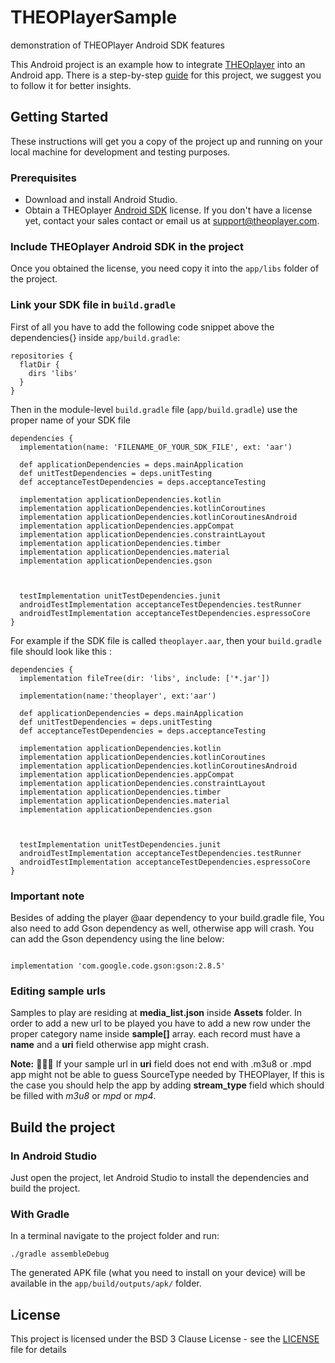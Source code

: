 # THEOPlayerSample
demonstration of THEOPlayer Android SDK features 

This Android project is an example how to integrate [THEOplayer](https://www.theoplayer.com) into an Android app.
There is a step-by-step [guide](https://support.theoplayer.com/hc/en-us/articles/360000779729-Android-Starter-Guide) for this project, we suggest you to follow it for better insights.

## Getting Started

These instructions will get you a copy of the project up and running on your local machine for development and testing purposes.

### Prerequisites

* Download and install Android Studio. 
* Obtain a THEOplayer [Android SDK](https://support.theoplayer.com/hc/en-us/categories/115000161065-SDK) license. 
If you don't have a license yet, contact your sales contact or email us at [support@theoplayer.com](mailto:support@theoplayer.com).

### Include THEOplayer Android SDK in the project

Once you obtained the license, you need copy it into the ``` app/libs ``` folder of the project.

### Link your SDK file in ```build.gradle```

First of all you have to add the following code snippet above the dependencies{} inside ```app/build.gradle```:
```
repositories {
  flatDir {
    dirs 'libs'
  }
}
```

Then in the module-level ```build.gradle``` file (```app/build.gradle```) use the proper name of your SDK file

```
dependencies {
  implementation(name: 'FILENAME_OF_YOUR_SDK_FILE', ext: 'aar')

  def applicationDependencies = deps.mainApplication
  def unitTestDependencies = deps.unitTesting
  def acceptanceTestDependencies = deps.acceptanceTesting

  implementation applicationDependencies.kotlin
  implementation applicationDependencies.kotlinCoroutines
  implementation applicationDependencies.kotlinCoroutinesAndroid
  implementation applicationDependencies.appCompat
  implementation applicationDependencies.constraintLayout
  implementation applicationDependencies.timber
  implementation applicationDependencies.material
  implementation applicationDependencies.gson



  testImplementation unitTestDependencies.junit
  androidTestImplementation acceptanceTestDependencies.testRunner
  androidTestImplementation acceptanceTestDependencies.espressoCore
}

```

For example if the SDK file is called ```theoplayer.aar```, then your ```build.gradle``` file should look like this :

```
dependencies {
  implementation fileTree(dir: 'libs', include: ['*.jar'])

  implementation(name:'theoplayer', ext:'aar')

  def applicationDependencies = deps.mainApplication
  def unitTestDependencies = deps.unitTesting
  def acceptanceTestDependencies = deps.acceptanceTesting

  implementation applicationDependencies.kotlin
  implementation applicationDependencies.kotlinCoroutines
  implementation applicationDependencies.kotlinCoroutinesAndroid
  implementation applicationDependencies.appCompat
  implementation applicationDependencies.constraintLayout
  implementation applicationDependencies.timber
  implementation applicationDependencies.material
  implementation applicationDependencies.gson



  testImplementation unitTestDependencies.junit
  androidTestImplementation acceptanceTestDependencies.testRunner
  androidTestImplementation acceptanceTestDependencies.espressoCore
}
```

### Important note

Besides of adding the player @aar dependency to your build.gradle file, You also need to add Gson dependency as well, otherwise app will crash. 
You can add the Gson dependency using the line below:

```

implementation 'com.google.code.gson:gson:2.8.5'

```

### Editing sample urls

Samples to play are residing at **media_list.json** inside **Assets** folder. In order to add a new url to be played you have to add a new row under the proper category name inside **sample[]** array. each record must have a **name** and a **uri** field otherwise app might crash.

**Note:** :rotating_light::rotating_light::rotating_light: If your sample url in **uri** field does not end with .m3u8 or .mpd app might not be able to guess SourceType needed by THEOPlayer, If this is the case you should help the app by adding **stream_type** field which should be filled with *m3u8* or *mpd* or *mp4*.




## Build the project

### In Android Studio

Just open the project, let Android Studio to install the dependencies and build the project.

### With Gradle

In a terminal navigate to the project folder and run:

```
./gradle assembleDebug
```

The generated APK file (what you need to install on your device) will be available in the ```app/build/outputs/apk/``` folder.


## License

This project is licensed under the BSD 3 Clause License - see the [LICENSE](LICENSE) file for details


